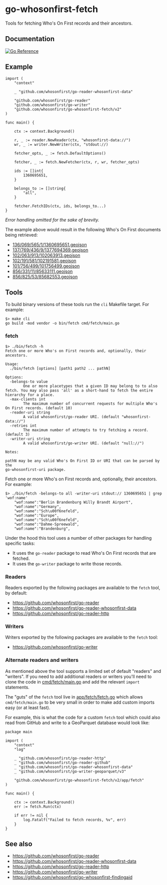 # go-whosonfirst-fetch

Tools for fetching Who's On First records and their ancestors.

## Documentation

[![Go Reference](https://pkg.go.dev/badge/github.com/whosonfirst/go-whosonfirst-fetch.svg)](https://pkg.go.dev/github.com/whosonfirst/go-whosonfirst-fetch)

## Example

```
import (
	"context"

	_ "github.com/whosonfirst/go-reader-whosonfirst-data"
	
	"github.com/whosonfirst/go-reader"
	"github.com/whosonfirst/go-writer"
	"github.com/whosonfirst/go-whosonfirst-fetch/v2"
)

func main() {

	ctx := context.Background()

	r, _ := reader.NewReader(ctx, "whosonfirst-data://")
	wr, _ := writer.NewWriter(ctx, "stdout://)

	fetcher_opts, _ := fetch.DefaultOptions()
	
	fetcher, _ := fetch.NewFetcher(ctx, r, wr, fetcher_opts)

	ids := []int{
		1360695651,
	}

	belongs_to := []string{
		"all",
	}
	
	fetcher.FetchIDs(ctx, ids, belongs_to...)
}
```

_Error handling omitted for the sake of brevity._

The example above would result in the following Who's On First documents being retrieved:

* [136/069/565/1/1360695651.geojson](https://spelunker.whosonfirst.org/id/1360695651)
* [137/769/436/9/1377694369.geojson](https://spelunker.whosonfirst.org/id/1377694369)
* [102/063/913/102063913.geojson](https://spelunker.whosonfirst.org/id/102063913)
* [102/191/581/102191581.geojson](https://spelunker.whosonfirst.org/id/102191581)
* [101/756/499/101756499.geojson](https://spelunker.whosonfirst.org/id/101756499)
* [856/331/11/85633111.geojson](https://spelunker.whosonfirst.org/id/85633111)
* [856/825/53/85682553.geojson](https://spelunker.whosonfirst.org/id/85682553)

## Tools

To build binary versions of these tools run the `cli` Makefile target. For example:

```
$> make cli
go build -mod vendor -o bin/fetch cmd/fetch/main.go
```

### fetch

```
$> ./bin/fetch -h
Fetch one or more Who's on First records and, optionally, their ancestors.

Usage:
  ./bin/fetch [options] [path1 path2 ... pathN]

Options:
  -belongs-to value
    	One or more placetypes that a given ID may belong to to also fetch. You may also pass 'all' as a short-hand to fetch the entire hierarchy for a place.
  -max-clients int
    	The maximum number of concurrent requests for multiple Who's On First records. (default 10)
  -reader-uri string
    	A valid whosonfirst/go-reader URI. (default "whosonfirst-data://")
  -retries int
    	The maximum number of attempts to try fetching a record. (default 3)
  -writer-uri string
    	A valid whosonfirst/go-writer URI. (default "null://")

Notes:

pathN may be any valid Who's On First ID or URI that can be parsed by the
go-whosonfirst-uri package.
```

Fetch one or more Who's on First records and, optionally, their ancestors. For example:

```
$> ./bin/fetch -belongs-to all -writer-uri stdout:// 1360695651 | grep 'wof:name'
    "wof:name":"Berlin Brandenburg Willy Brandt Airport",
    "wof:name":"Germany",
    "wof:name":"Sch\u00f6nefeld",
    "wof:name":"Europe",
    "wof:name":"Sch\u00f6nefeld",
    "wof:name":"Dahme-Spreewald",
    "wof:name":"Brandenburg",
```

Under the hood this tool uses a number of other packages for handling specific tasks:

* It uses the `go-reader` package to read Who's On First records that are fetched.
* It uses the `go-writer` package to write those records.

### Readers

Readers exported by the following packages are available to the `fetch` tool, by default:

* https://github.com/whosonfirst/go-reader
* https://github.com/whosonfirst/go-reader-whosonfirst-data
* https://github.com/whosonfirst/go-reader-http

### Writers

Writers exported by the following packages are available to the `fetch` tool:

* https://github.com/whosonfirst/go-writer

### Alternate readers and writers

As mentioned above the tool supports a limited set of default "readers" and "writers". If you need to add additional readers or writers you'll need to clone the code in [cmd/fetch/main.go](cmd/fetch/main.go) and add the relevant `import` statements.

The "guts" of the `fetch` tool live in [app/fetch/fetch.go](app/fetch/fetch.go) which allows `cmd/fetch/main.go` to be very small in order to make add custom imports easy (or at least fast). 

For example, this is what the code for a custom `fetch` tool which could also read from GitHub and write to a GeoParquet database would look like:

```
package main

import (
	"context"
	"log"

	_ "github.com/whosonfirst/go-reader-http"
	_ "github.com/whosonfirst/go-reader-github"
	_ "github.com/whosonfirst/go-reader-whosonfirst-data"
	_ "github.com/whosonfirst/go-writer-geoparquet/v3"
	
	"github.com/whosonfirst/go-whosonfirst-fetch/v2/app/fetch"
)

func main() {

	ctx := context.Background()
	err := fetch.Run(ctx)

	if err != nil {
		log.Fatalf("Failed to fetch records, %v", err)
	}
}
```

## See also

* https://github.com/whosonfirst/go-reader
* https://github.com/whosonfirst/go-reader-whosonfirst-data
* https://github.com/whosonfirst/go-reader-http
* https://github.com/whosonfirst/go-writer
* https://github.com/whosonfirst/go-whosonfirst-findingaid